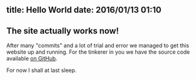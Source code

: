 title: Hello World
date: 2016/01/13 01:10
---
## The site actually works now!
After many "commits" and a lot of trial and error we managed to get this website up and running.
For the tinkerer in you we have the source code available [on GitHub](https://github.com/cansat-icarus/cansat-icarus.github.io-source).

For now I shall at last sleep.
